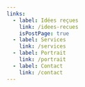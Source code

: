 ```yaml
---
links:
  - label: Idées reçues
    link: /idees-recues
    isPostPage: true
  - label: Services
    link: /services
  - label: Portrait
    link: /portrait
  - label: Contact
    link: /contact
---
```


